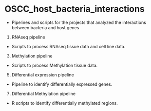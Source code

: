 # OSCC_host_bacteria_interactions
- Pipelines and scripts for the projects that analyzed the interactions between bacteria and host genes

1. RNAseq pipeline
- Scripts to process RNAseq tissue data and cell line data.

3. Methylation pipeline
- Scripts to process Methylation tissue data.

5. Differential expression pipeline
- Pipeline to identify differentially expressed genes.

7. Differential Methylation pipeline
- R scripts to identify differentially methylated regions.
